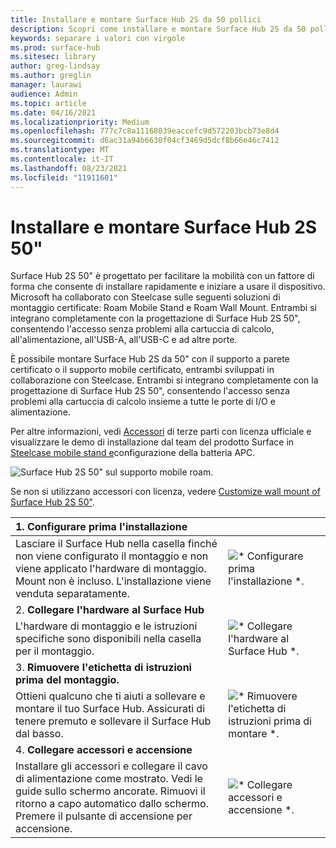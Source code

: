 ```yaml
---
title: Installare e montare Surface Hub 2S da 50 pollici
description: Scopri come installare e montare Surface Hub 2S da 50 pollici.
keywords: separare i valori con virgole
ms.prod: surface-hub
ms.sitesec: library
author: greg-lindsay
ms.author: greglin
manager: laurawi
audience: Admin
ms.topic: article
ms.date: 04/16/2021
ms.localizationpriority: Medium
ms.openlocfilehash: 777c7c8a11168039eaccefc9d572203bcb73e8d4
ms.sourcegitcommit: d6ac31a94b6630f04cf3469d5dcf8b66e46c7412
ms.translationtype: MT
ms.contentlocale: it-IT
ms.lasthandoff: 08/23/2021
ms.locfileid: "11911601"
---
```

# <a name="install-and-mount-surface-hub-2s-50"></a>Installare e montare Surface Hub 2S 50"

Surface Hub 2S 50" è progettato per facilitare la mobilità con un fattore di forma che consente di installare rapidamente e iniziare a usare il dispositivo. Microsoft ha collaborato con Steelcase sulle seguenti soluzioni di montaggio certificate: Roam Mobile Stand e Roam Wall Mount. Entrambi si integrano completamente con la progettazione di Surface Hub 2S 50", consentendo l'accesso senza problemi alla cartuccia di calcolo, all'alimentazione, all'USB-A, all'USB-C e ad altre porte.

È possibile montare Surface Hub 2S da 50" con il supporto a parete certificato o il supporto mobile certificato, entrambi sviluppati in collaborazione con Steelcase. Entrambi si integrano completamente con la progettazione di Surface Hub 2S 50", consentendo l'accesso senza problemi alla cartuccia di calcolo insieme a tutte le porte di I/O e alimentazione. 

Per altre informazioni, vedi [Accessori](http://licensedhardware.azurewebsites.net/surface) di terze parti con licenza ufficiale e visualizzare le demo di installazione dal team del prodotto Surface in [Steelcase mobile stand e](https://youtu.be/VTzdu4Skpkg)configurazione della batteria APC.

 ![Surface Hub 2S 50" sul supporto mobile roam.](images/sh2-mobile-stand.png)<br>

Se non si utilizzano accessori con licenza, vedere [Customize wall mount of Surface Hub 2S 50"](surface-hub-2s-custom-install.md).

| 1. **Configurare prima l'installazione** | |
|:------ |:-------- |
| Lasciare il Surface Hub nella casella finché non viene configurato il montaggio e non viene applicato l'hardware di montaggio. Mount non è incluso. L'installazione viene venduta separatamente. | ![* Configurare prima l'installazione *.](images/sh2-setup-1.png) <br> |
| 2. **Collegare l'hardware al Surface Hub** | |
| L'hardware di montaggio e le istruzioni specifiche sono disponibili nella casella per il montaggio. | ![* Collegare l'hardware al Surface Hub *.](images/sh2-setup-2.png) <br> |
| 3. **Rimuovere l'etichetta di istruzioni prima del montaggio.** | |
| Ottieni qualcuno che ti aiuti a sollevare e montare il tuo Surface Hub. Assicurati di tenere premuto e sollevare il Surface Hub dal basso. | ![* Rimuovere l'etichetta di istruzioni prima di montare *.](images/sh2-setup-3.png) <br> |
| 4. **Collegare accessori e accensione** | |
| Installare gli accessori e collegare il cavo di alimentazione come mostrato. Vedi le guide sullo schermo ancorate. Rimuovi il ritorno a capo automatico dallo schermo. Premere il pulsante di accensione per accensione. | ![* Collegare accessori e accensione *.](images/sh2-setup-4.png) <br> |
